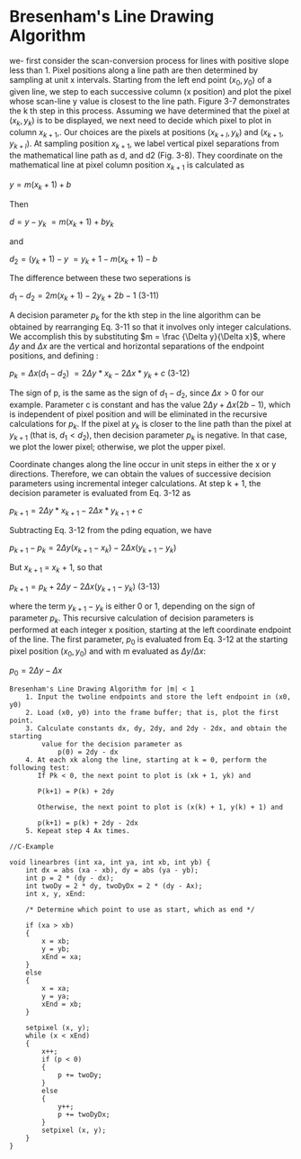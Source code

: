 # Bresenham's Line Drawing Algorithm
we- first consider the scan-conversion process for lines with positive slope less than 1. Pixel positions along a line path are then determined by sampling at unit x intervals. Starting from the left end point $(x_{0}, y_{0})$ of a given line, we step to each successive column (x position) and plot the pixel whose scan-line y value is closest to the line path. Figure 3-7 demonstrates the k th step in this process. Assuming we have determined that the pixel at $(x_{k}, y_{k})$ is to be displayed, we next need to decide which pixel to plot in column $x_{k+1}$,. Our choices are the pixels at positions $(x_{k+l}, y_{k})$ and $(x_{k+1}, y_{k+l})$. At sampling position $x_{k+1}$, we label vertical pixel separations from the mathematical line path as d, and d2 (Fig. 3-8). They coordinate on the mathematical line at pixel column position $x_{k+1}$ is calculated as

$y = m(x_{k} + 1) + b$

Then

$d = y - y_{k}$
   $= m(x_{k} + 1) + b y_{k}$

and

$d_{2} = (y_{k} + 1) - y$
    $= y_{k} + 1 - m(x_{k} + 1) - b$

The difference  between these two seperations is 

$d_{1} - d_{2} = 2m(x_{k} + 1) - 2y_{k} + 2b - 1$  (3-11)

A decision parameter $p_{k}$ for the kth step in the line algorithm can be obtained by rearranging Eq. 3-11 so that it involves only integer calculations. We accomplish this by substituting $m = \frac {\Delta y}{\Delta x}$, where $\Delta y$ and $\Delta x$ are the vertical and horizontal separations of the endpoint positions, and defining :

$p_{k} = \Delta x(d_{1} - d_{2})$
     $=2 \Delta y * x_{k} - 2 \Delta x * y_{k} + c$ (3-12)

The sign of p, is the same as the sign of $d_{1} - d_{2}$, since $\Delta x > 0$ for our example. Parameter c is constant and has the value $2 \Delta y + \Delta x(2b - 1)$, which is independent of pixel position and will be eliminated in the recursive calculations for $p_{k}$. If the pixel at $y_{k}$ is closer to the line path than the pixel at $y_{k + 1}$ (that is, $d_{1} < d_{2}$), then decision parameter $p_{k}$ is negative. In that case, we plot the lower pixel; otherwise, we plot the upper pixel.

Coordinate changes along the line occur in unit steps in either the x or y directions. Therefore, we can obtain the values of successive decision parameters using incremental integer calculations. At step k + 1, the decision parameter is evaluated from Eq. 3-12 as

$p_{k + 1} =  2 \Delta y * x_{k + 1} - 2 \Delta x * y_{k + 1} + c$

Subtracting Eq. 3-12 from the pding equation, we have

$p_{k + 1} - p_{k} = 2 \Delta y(x_{k + 1} - x_{k}) - 2 \Delta x(y_{k + 1} - y_{k})$

But $x_{k+1}$ = $x_{k}$ + 1, so that

$p_{k + 1} = p_{k} + 2 \Delta y - 2 \Delta x(y_{k + 1} - y_{k})$ (3-13)

where the term $y_{k+1} - y_{k}$ is either 0 or 1, depending on the sign of parameter $p_{k}$. This recursive calculation of decision parameters is performed at each integer x position, starting at the left coordinate endpoint of the line. The first parameter, $p_{0}$ is evaluated from Eq. 3-12 at the starting pixel position $(x_{0}, y_{0})$ and with m evaluated as $\Delta y / \Delta x$:

$p_{0} = 2 \Delta y - \Delta x$

```
Bresenham's Line Drawing Algorithm for |m| < 1
	1. Input the twoline endpoints and store the left endpoint in (x0, y0) 
	2. Load (x0, y0) into the frame buffer; that is, plot the first point. 
	3. Calculate constants dx, dy, 2dy, and 2dy - 2dx, and obtain the starting 
	    value for the decision parameter as 
			p(0) = 2dy - dx 
	4. At each xk along the line, starting at k = 0, perform the following test: 
	   If Pk < 0, the next point to plot is (xk + 1, yk) and 
	   
	   P(k+1) = P(k) + 2dy 
	   
	   Otherwise, the next point to plot is (x(k) + 1, y(k) + 1) and 
	   
	   p(k+1) = p(k) + 2dy - 2dx 
	5. Kepeat step 4 Ax times.
```


```
//C-Example

void linearbres (int xa, int ya, int xb, int yb) {
	int dx = abs (xa - xb), dy = abs (ya - yb); 
	int p = 2 * (dy - dx); 
	int twoDy = 2 * dy, twoDyDx = 2 * (dy - Ax); 
	int x, y, xEnd: 
	
	/* Determine which point to use as start, which as end */ 
	
	if (xa > xb) 
	{ 
		x = xb; 
		y = yb; 
		xEnd = xa; 
	}
	else
	{
		x = xa; 
		y = ya; 
		xEnd = xb;
	}
	
	setpixel (x, y); 
	while (x < xEnd) 
	{ 
		x++; 
		if (p < 0) 
		{
			p += twoDy;
		} 
		else 
		{
			y++;
			p += twoDyDx;
		} 
		setpixel (x, y);
	}
}

```


